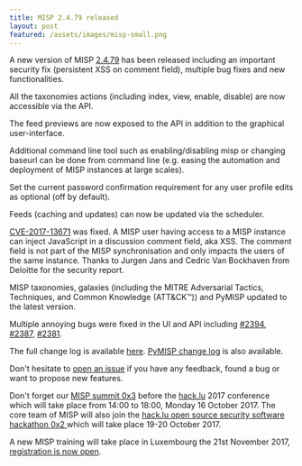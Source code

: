```yaml
---
title: MISP 2.4.79 released
layout: post
featured: /assets/images/misp-small.png
---
```


A new version of MISP [2.4.79](https://github.com/MISP/MISP/tree/v2.4.79) has been released including an important security fix (persistent XSS on comment field), multiple bug fixes and new functionalities.

All the taxonomies actions (including index, view, enable, disable) are now accessible via the API.

The feed previews are now exposed to the API in addition to the graphical user-interface.

Additional command line tool such as enabling/disabling misp or changing baseurl can be done from command line (e.g. easing the automation and deployment of MISP instances at large scales).

Set the current password confirmation requirement for any user profile edits as optional (off by default).

Feeds (caching and updates) can now be updated via the scheduler.

[CVE-2017-13671](https://www.circl.lu/advisory/CVE-2017-13671/) was fixed. A MISP user having access to a MISP instance can inject JavaScript in a discussion comment field, aka XSS.  The comment field is not part of the MISP synchronisation and only impacts the users of the same instance. Thanks to Jurgen Jans and Cedric Van Bockhaven from Deloitte for the security report. 

MISP taxonomies, galaxies (including the MITRE Adversarial Tactics, Techniques, and Common Knowledge (ATT&CK™)) and PyMISP updated to the latest version.

Multiple annoying bugs were fixed in the UI and API including [#2394](https://github.com/MISP/MISP/issues/2394), [#2387](https://github.com/MISP/MISP/issues/2387), [#2381](https://github.com/MISP/MISP/issues/2381).

The full change log is available [here](https://www.misp.software/Changelog.txt). [PyMISP change log](https://www.misp.software/PyMISP-Changelog.txt) is also available.

Don't hesitate to [open an issue](https://github.com/MISP/MISP/issues) if you have any feedback, found a bug or want to propose new features.

Don't forget our [MISP summit 0x3](https://2017.hack.lu/misp-summit/) before the [hack.lu](https://2017.hack.lu/) 2017 conference which will take place from 14:00 to 18:00, Monday 16 October 2017. The core team of MISP will also join the [hack.lu open source security software hackathon 0x2 ](https://hackathon.hack.lu/) which will take place 19-20 October 2017.

A new MISP training will take place in Luxembourg the 21st November 2017, [registration is now open](https://www.eventbrite.com/e/misp-training-november-edition-tickets-36347289722).
